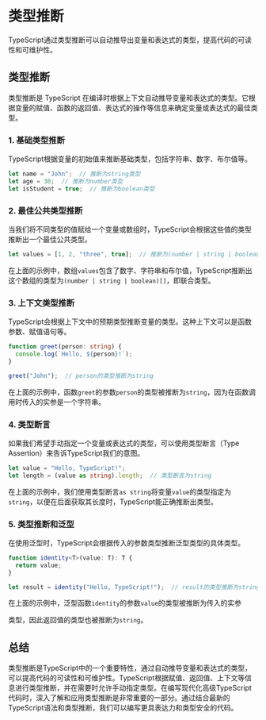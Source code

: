 # 类型推断


TypeScript通过类型推断可以自动推导出变量和表达式的类型，提高代码的可读性和可维护性。

## 类型推断

类型推断是 TypeScript 在编译时根据上下文自动推导变量和表达式的类型。它根据变量的赋值、函数的返回值、表达式的操作等信息来确定变量或表达式的最佳类型。

### 1. 基础类型推断

TypeScript根据变量的初始值来推断基础类型，包括字符串、数字、布尔值等。

```typescript
let name = "John";  // 推断为string类型
let age = 30;  // 推断为number类型
let isStudent = true;  // 推断为boolean类型
```

### 2. 最佳公共类型推断

当我们将不同类型的值赋给一个变量或数组时，TypeScript会根据这些值的类型推断出一个最佳公共类型。

```typescript
let values = [1, 2, "three", true];  // 推断为(number | string | boolean)[]
```

在上面的示例中，数组`values`包含了数字、字符串和布尔值，TypeScript推断出这个数组的类型为`(number | string | boolean)[]`，即联合类型。

### 3. 上下文类型推断

TypeScript会根据上下文中的预期类型推断变量的类型。这种上下文可以是函数参数、赋值语句等。

```typescript
function greet(person: string) {
  console.log(`Hello, ${person}!`);
}

greet("John");  // person的类型推断为string
```

在上面的示例中，函数`greet`的参数`person`的类型被推断为`string`，因为在函数调用时传入的实参是一个字符串。

### 4. 类型断言

如果我们希望手动指定一个变量或表达式的类型，可以使用类型断言（Type Assertion）来告诉TypeScript我们的意图。

```typescript
let value = "Hello, TypeScript!";
let length = (value as string).length;  // 类型断言为string
```

在上面的示例中，我们使用类型断言`as string`将变量`value`的类型指定为`string`，以便在后面获取其长度时，TypeScript能正确推断出类型。

### 5. 类型推断和泛型

在使用泛型时，TypeScript会根据传入的参数类型推断泛型类型的具体类型。

```typescript
function identity<T>(value: T): T {
  return value;
}

let result = identity("Hello, TypeScript!");  // result的类型推断为string
```

在上面的示例中，泛型函数`identity`的参数`value`的类型被推断为传入的实参

类型，因此返回值的类型也被推断为`string`。

## 总结

类型推断是TypeScript中的一个重要特性，通过自动推导变量和表达式的类型，可以提高代码的可读性和可维护性。TypeScript根据赋值、返回值、上下文等信息进行类型推断，并在需要时允许手动指定类型。在编写现代化高级TypeScript代码时，深入了解和应用类型推断是非常重要的一部分。通过结合最新的TypeScript语法和类型推断，我们可以编写更具表达力和类型安全的代码。
